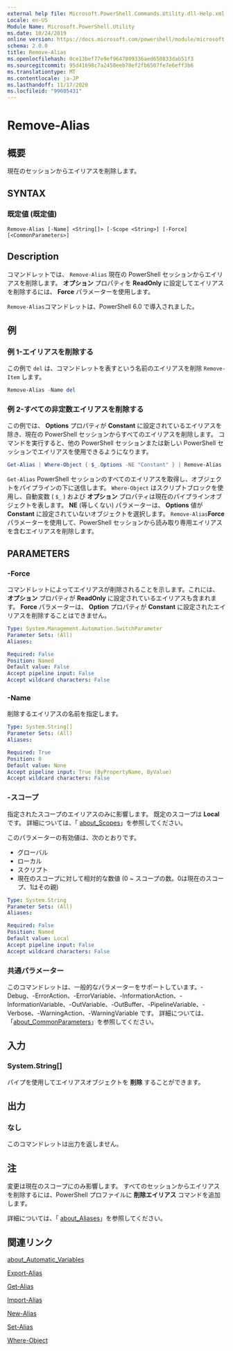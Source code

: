 ```yaml
---
external help file: Microsoft.PowerShell.Commands.Utility.dll-Help.xml
Locale: en-US
Module Name: Microsoft.PowerShell.Utility
ms.date: 10/24/2019
online version: https://docs.microsoft.com/powershell/module/microsoft.powershell.utility/remove-alias?view=powershell-7.2&WT.mc_id=ps-gethelp
schema: 2.0.0
title: Remove-Alias
ms.openlocfilehash: 0ce13bef77e9ef9647809336aed650833dab51f3
ms.sourcegitcommit: 95d41698c7a2450eeb70ef2fb6507fe7e6eff3b6
ms.translationtype: MT
ms.contentlocale: ja-JP
ms.lasthandoff: 11/17/2020
ms.locfileid: "99605431"
---
```

# Remove-Alias

## 概要
現在のセッションからエイリアスを削除します。

## SYNTAX

### 既定値 (既定値)

```
Remove-Alias [-Name] <String[]> [-Scope <String>] [-Force] [<CommonParameters>]
```

## Description

コマンドレットでは、 `Remove-Alias` 現在の PowerShell セッションからエイリアスを削除します。 **オプション** プロパティを **ReadOnly** に設定してエイリアスを削除するには、 **Force** パラメーターを使用します。

`Remove-Alias`コマンドレットは、PowerShell 6.0 で導入されました。

## 例

### 例 1-エイリアスを削除する

この例で `del` は、コマンドレットを表すという名前のエイリアスを削除 `Remove-Item` します。

```powershell
Remove-Alias -Name del
```

### 例 2-すべての非定数エイリアスを削除する

この例では、 **Options** プロパティが **Constant** に設定されているエイリアスを除き、現在の PowerShell セッションからすべてのエイリアスを削除します。 コマンドを実行すると、他の PowerShell セッションまたは新しい PowerShell セッションでエイリアスを使用できるようになります。

```powershell
Get-Alias | Where-Object { $_.Options -NE "Constant" } | Remove-Alias -Force
```

`Get-Alias` PowerShell セッションのすべてのエイリアスを取得し、オブジェクトをパイプラインの下に送信します。
`Where-Object` はスクリプトブロックを使用し、自動変数 ( `$_` ) および **オプション** プロパティは現在のパイプラインオブジェクトを表します。 **NE** (等しくない) パラメーターは、 **Options** 値が **Constant** に設定されていないオブジェクトを選択します。 `Remove-Alias`**Force** パラメーターを使用して、PowerShell セッションから読み取り専用エイリアスを含むエイリアスを削除します。

## PARAMETERS

### -Force

コマンドレットによってエイリアスが削除されることを示します。これには、 **オプション** プロパティが **ReadOnly** に設定されているエイリアスも含まれます。 **Force** パラメーターは、 **Option** プロパティが **Constant** に設定されたエイリアスを削除することはできません。

```yaml
Type: System.Management.Automation.SwitchParameter
Parameter Sets: (All)
Aliases:

Required: False
Position: Named
Default value: False
Accept pipeline input: False
Accept wildcard characters: False
```

### -Name

削除するエイリアスの名前を指定します。

```yaml
Type: System.String[]
Parameter Sets: (All)
Aliases:

Required: True
Position: 0
Default value: None
Accept pipeline input: True (ByPropertyName, ByValue)
Accept wildcard characters: False
```

### -スコープ

指定されたスコープのエイリアスのみに影響します。 既定のスコープは **Local** です。 詳細については、「 [about_Scopes](../microsoft.powershell.core/about/about_scopes.md)」を参照してください。

このパラメーターの有効値は、次のとおりです。

- グローバル
- ローカル
- スクリプト
- 現在のスコープに対して相対的な数値 (0 ~ スコープの数。0は現在のスコープ、1はその親)

```yaml
Type: System.String
Parameter Sets: (All)
Aliases:

Required: False
Position: Named
Default value: Local
Accept pipeline input: False
Accept wildcard characters: False
```

### 共通パラメーター

このコマンドレットは、一般的なパラメーターをサポートしています。-Debug、-ErrorAction、-ErrorVariable、-InformationAction、-InformationVariable、-OutVariable、-OutBuffer、-PipelineVariable、-Verbose、-WarningAction、-WarningVariable です。 詳細については、「[about_CommonParameters](https://go.microsoft.com/fwlink/?LinkID=113216)」を参照してください。

## 入力

### System.String[]

パイプを使用してエイリアスオブジェクトを **削除** することができます。

## 出力

### なし

このコマンドレットは出力を返しません。

## 注

変更は現在のスコープにのみ影響します。 すべてのセッションからエイリアスを削除するには、PowerShell プロファイルに **削除エイリアス** コマンドを追加します。

詳細については、「 [about_Aliases](../microsoft.powershell.core/about/about_aliases.md)」を参照してください。

## 関連リンク

[about_Automatic_Variables](../Microsoft.PowerShell.Core/About/about_Automatic_Variables.md)

[Export-Alias](Export-Alias.md)

[Get-Alias](Get-Alias.md)

[Import-Alias](Import-Alias.md)

[New-Alias](New-Alias.md)

[Set-Alias](Set-Alias.md)

[Where-Object](../Microsoft.PowerShell.Core/Where-Object.md)

